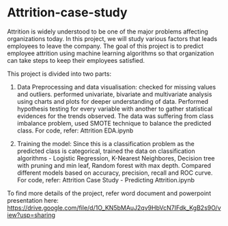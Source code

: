 # Attrition-case-study




Attrition is widely understood to be one of the major problems affecting organizations today. In this project, we will study various factors that leads employees to leave the company. The goal of this project is to predict employee attrition using machine learning algorithms so that organization can take steps to keep their employees satisfied.


This project is divided into two parts:
1. Data Preprocessing and data visualisation: checked for missing values and outliers. performed univariate, bivariate and multivariate analysis using charts and plots for deeper understanding of data. Performed hypothesis testing for every variable with another to gather statistical evidences for the trends observed. The data was suffering from class imbalance problem, used SMOTE technique to balance the predicted class.
For code, refer: Attrition EDA.ipynb

2. Training the model: Since this is a classification problem as the predicted class is categorical, trained the data on classification algorithms - Logistic Regression, K-Nearest Neighbores, Decision tree with pruning and min leaf, Random forest with max depth. Compared different models based on accuracy, precision, recall and ROC curve.
For code, refer: Attrition Case Study - Predicting Attrition.ipynb

To find more details of the project, refer word document and powerpoint presentation here: https://drive.google.com/file/d/1O_KN5bMAuJ2qv9HbVcN7IFdk_KgB2s9O/view?usp=sharing
